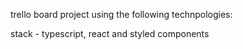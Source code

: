trello board project using the following technpologies:

stack - typescript, react and styled components
